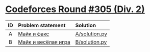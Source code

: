 # [Codeforces Round #305 (Div. 2)](http://codeforces.com/contest/548)

| ID  | Problem statement                                                                                 | Solution                           |
|:---:|:--------------------------------------------------------------------------------------------------|:-----------------------------------|
|  A  | [Майк и факс                                       ](http://codeforces.com/contest/548/problem/A) | [A/solution.py](A/solution.py)     |
|  B  | [Майк и весёлая игра                               ](http://codeforces.com/contest/548/problem/B) | [B/solution.py](B/solution.py)     |
